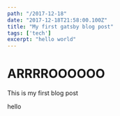 ```yaml
---
path: "/2017-12-18"
date: "2017-12-18T21:58:00.100Z"
title: "My first gatsby blog post"
tags: ['tech']
excerpt: "hello world"
---
```



# ARRRROOOOOO
This is my first blog post
<div>hello</div>